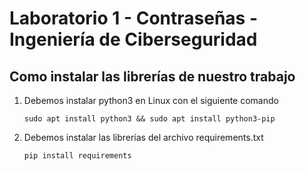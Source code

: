 # Laboratorio 1 - Contraseñas - Ingeniería de Ciberseguridad

## Como instalar las librerías de nuestro trabajo

1. Debemos instalar python3 en Linux con el siguiente comando

    `sudo apt install python3 && sudo apt install python3-pip`
2. Debemos instalar las librerías del archivo requirements.txt

   `pip install requirements`
